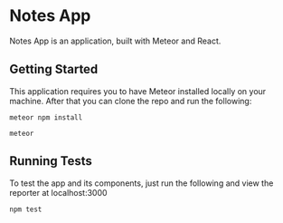 # Notes App

Notes App is an application, built with Meteor and React.

## Getting Started

This application requires you to have Meteor installed locally on your machine. After that you can clone the repo and run the following:

```
meteor npm install
```

```
meteor
```

## Running Tests

To test the app and its components, just run the following and view the reporter at localhost:3000

```
npm test
```